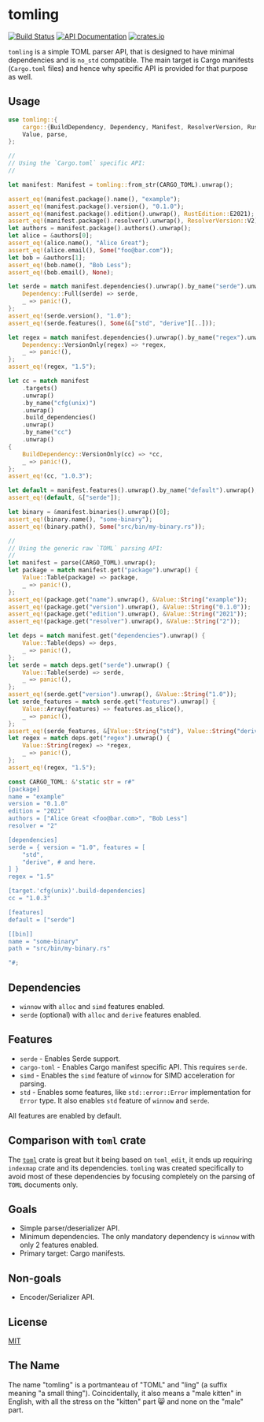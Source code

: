 # tomling

[![Build Status](https://github.com/zeenix/tomling/actions/workflows/rust.yml/badge.svg)](https://github.com/zeenix/tomling/actions/workflows/rust.yml) [![API Documentation](https://docs.rs/tomling/badge.svg)](https://docs.rs/tomling/) [![crates.io](https://img.shields.io/crates/v/tomling)](https://crates.io/crates/tomling)

`tomling` is a simple TOML parser API, that is designed to have minimal dependencies and is `no_std`
compatible. The main target is Cargo manifests (`Cargo.toml` files) and hence why specific
API is provided for that purpose as well.

## Usage

```rust
use tomling::{
    cargo::{BuildDependency, Dependency, Manifest, ResolverVersion, RustEdition},
    Value, parse,
};

//
// Using the `Cargo.toml` specific API:
//

let manifest: Manifest = tomling::from_str(CARGO_TOML).unwrap();

assert_eq!(manifest.package().name(), "example");
assert_eq!(manifest.package().version(), "0.1.0");
assert_eq!(manifest.package().edition().unwrap(), RustEdition::E2021);
assert_eq!(manifest.package().resolver().unwrap(), ResolverVersion::V2);
let authors = manifest.package().authors().unwrap();
let alice = &authors[0];
assert_eq!(alice.name(), "Alice Great");
assert_eq!(alice.email(), Some("foo@bar.com"));
let bob = &authors[1];
assert_eq!(bob.name(), "Bob Less");
assert_eq!(bob.email(), None);

let serde = match manifest.dependencies().unwrap().by_name("serde").unwrap() {
    Dependency::Full(serde) => serde,
    _ => panic!(),
};
assert_eq!(serde.version(), "1.0");
assert_eq!(serde.features(), Some(&["std", "derive"][..]));

let regex = match manifest.dependencies().unwrap().by_name("regex").unwrap() {
    Dependency::VersionOnly(regex) => *regex,
    _ => panic!(),
};
assert_eq!(regex, "1.5");

let cc = match manifest
    .targets()
    .unwrap()
    .by_name("cfg(unix)")
    .unwrap()
    .build_dependencies()
    .unwrap()
    .by_name("cc")
    .unwrap()
{
    BuildDependency::VersionOnly(cc) => *cc,
    _ => panic!(),
};
assert_eq!(cc, "1.0.3");

let default = manifest.features().unwrap().by_name("default").unwrap();
assert_eq!(default, &["serde"]);

let binary = &manifest.binaries().unwrap()[0];
assert_eq!(binary.name(), "some-binary");
assert_eq!(binary.path(), Some("src/bin/my-binary.rs"));

//
// Using the generic raw `TOML` parsing API:
//
let manifest = parse(CARGO_TOML).unwrap();
let package = match manifest.get("package").unwrap() {
    Value::Table(package) => package,
    _ => panic!(),
};
assert_eq!(package.get("name").unwrap(), &Value::String("example"));
assert_eq!(package.get("version").unwrap(), &Value::String("0.1.0"));
assert_eq!(package.get("edition").unwrap(), &Value::String("2021"));
assert_eq!(package.get("resolver").unwrap(), &Value::String("2"));

let deps = match manifest.get("dependencies").unwrap() {
    Value::Table(deps) => deps,
    _ => panic!(),
};
let serde = match deps.get("serde").unwrap() {
    Value::Table(serde) => serde,
    _ => panic!(),
};
assert_eq!(serde.get("version").unwrap(), &Value::String("1.0"));
let serde_features = match serde.get("features").unwrap() {
    Value::Array(features) => features.as_slice(),
    _ => panic!(),
};
assert_eq!(serde_features, &[Value::String("std"), Value::String("derive")]);
let regex = match deps.get("regex").unwrap() {
    Value::String(regex) => *regex,
    _ => panic!(),
};
assert_eq!(regex, "1.5");

const CARGO_TOML: &'static str = r#"
[package]
name = "example"
version = "0.1.0"
edition = "2021"
authors = ["Alice Great <foo@bar.com>", "Bob Less"]
resolver = "2"

[dependencies]
serde = { version = "1.0", features = [
    "std",
    "derive", # and here.
] }
regex = "1.5"

[target.'cfg(unix)'.build-dependencies]
cc = "1.0.3"

[features]
default = ["serde"]

[[bin]]
name = "some-binary"
path = "src/bin/my-binary.rs"

"#;
```

## Dependencies

- `winnow` with `alloc` and `simd` features enabled.
- `serde` (optional) with `alloc` and `derive` features enabled.

## Features

- `serde` - Enables Serde support.
- `cargo-toml` - Enables Cargo manifest specific API. This requires `serde`.
- `simd` - Enables the `simd` feature of `winnow` for SIMD acceleration for parsing.
- `std` - Enables some features, like `std::error::Error` implementation for `Error` type. It also
  enables `std` feature of `winnow` and `serde`.

All features are enabled by default.

## Comparison with `toml` crate

The [`toml`] crate is great but it being based on `toml_edit`, it ends up requiring `indexmap` crate
and its dependencies. `tomling` was created specifically to avoid most of these dependencies by
focusing completely on the parsing of `TOML` documents only.

## Goals

- Simple parser/deserializer API.
- Minimum dependencies. The only mandatory dependency is `winnow` with only 2 features enabled.
- Primary target: Cargo manifests.

## Non-goals

- Encoder/Serializer API.

## License

[MIT](LICENSE-MIT)

## The Name

The name "tomling" is a portmanteau of "TOML" and "ling" (a suffix meaning "a small thing").
Coincidentally, it also means a "male kitten" in English, with all the stress on the "kitten"
part 😸 and none on the "male" part.

[`toml`]: https://crates.io/crates/toml
